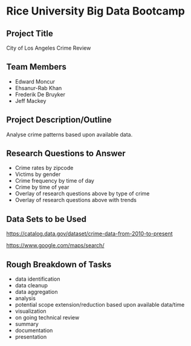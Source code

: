 # Rice University Big Data Bootcamp
## Project Title 

City of Los Angeles Crime Review
## Team Members

- Edward Moncur
- Ehsanur-Rab Khan
- Frederik De Bruyker
- Jeff Mackey

## Project Description/Outline

Analyse crime patterns based upon available data.

## Research Questions to Answer

- Crime rates by zipcode
- Victims by gender
- Crime frequency by time of day
- Crime by time of year
- Overlay of research questions above by type of crime
- Overlay of research questions above with trends

## Data Sets to be Used

https://catalog.data.gov/dataset/crime-data-from-2010-to-present

https://www.google.com/maps/search/

## Rough Breakdown of Tasks 

- data identification
- data cleanup
- data aggregation
- analysis
- potential scope extension/reduction based upon available data/time
- visualization
- on going technical review
- summary
- documentation
- presentation




